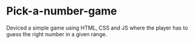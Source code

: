 # Pick-a-number-game
Deviced a simple game using HTML, CSS and JS where the player has to guess the right number in a given range.
